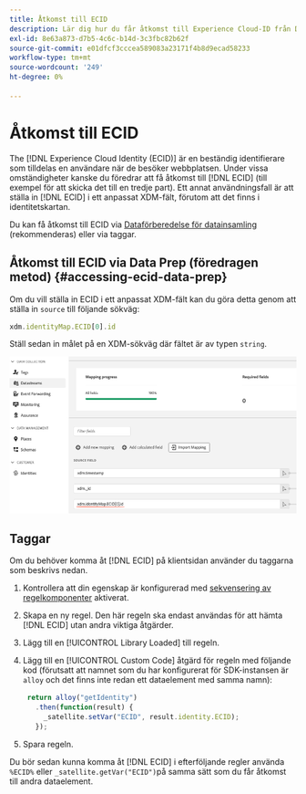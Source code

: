 ```yaml
---
title: Åtkomst till ECID
description: Lär dig hur du får åtkomst till Experience Cloud-ID från Data Prep eller Taggar
exl-id: 8e63a873-d7b5-4c6c-b14d-3c3fbc82b62f
source-git-commit: e01dfcf3cccea589083a23171f4b8d9ecad58233
workflow-type: tm+mt
source-wordcount: '249'
ht-degree: 0%

---
```



# Åtkomst till ECID

The [!DNL Experience Cloud Identity (ECID)] är en beständig identifierare som tilldelas en användare när de besöker webbplatsen. Under vissa omständigheter kanske du föredrar att få åtkomst till [!DNL ECID] (till exempel för att skicka det till en tredje part). Ett annat användningsfall är att ställa in [!DNL ECID] i ett anpassat XDM-fält, förutom att det finns i identitetskartan.

Du kan få åtkomst till ECID via [Dataförberedelse för datainsamling](../../../../datastreams/data-prep.md) (rekommenderas) eller via taggar.

## Åtkomst till ECID via Data Prep (föredragen metod) {#accessing-ecid-data-prep}

Om du vill ställa in ECID i ett anpassat XDM-fält kan du göra detta genom att ställa in `source` till följande sökväg:

```js
xdm.identityMap.ECID[0].id
```

Ställ sedan in målet på en XDM-sökväg där fältet är av typen `string`.

![](./assets/access-ecid-data-prep.png)

## Taggar

Om du behöver komma åt [!DNL ECID] på klientsidan använder du taggarna som beskrivs nedan.

1. Kontrollera att din egenskap är konfigurerad med [sekvensering av regelkomponenter](../../../ui/managing-resources/rules.md#sequencing) aktiverat.
1. Skapa en ny regel. Den här regeln ska endast användas för att hämta [!DNL ECID] utan andra viktiga åtgärder.
1. Lägg till en [!UICONTROL Library Loaded] till regeln.
1. Lägg till en [!UICONTROL Custom Code] åtgärd för regeln med följande kod (förutsatt att namnet som du har konfigurerat för SDK-instansen är `alloy` och det finns inte redan ett dataelement med samma namn):

   ```js
    return alloy("getIdentity")
      .then(function(result) {
        _satellite.setVar("ECID", result.identity.ECID);
      });
   ```

1. Spara regeln.

Du bör sedan kunna komma åt [!DNL ECID] i efterföljande regler använda `%ECID%` eller `_satellite.getVar("ECID")`på samma sätt som du får åtkomst till andra dataelement.
